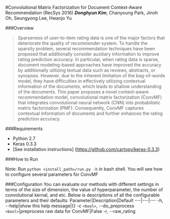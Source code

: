 #Convolutional Matrix Factorization for Document Context-Aware Recommendation (RecSys 2016)
_**Donghyun Kim**_, Chanyoung Park, Jinoh Oh, Seungyong Lee, Hwanjo Yu

###Overview
> Sparseness of user-to-item rating data is one of the major factors that deteriorate the quality of recommender system. To handle the sparsity problem, several recommendation techniques have been proposed that additionally consider auxiliary information to improve rating prediction accuracy. In particular, when rating data is sparse, document modeling-based approaches have improved the accuracy by additionally utilizing textual data such as reviews, abstracts, or synopses. However, due to the inherent limitation of the bag-of-words model, they have difficulties in effectively utilizing contextual information of the documents, which leads to shallow understanding of the documents. This paper proposes a novel context-aware recommendation model, convolutional matrix factorization (ConvMF) that integrates convolutional neural network (CNN) into probabilistic matrix factorization (PMF). Consequently, ConvMF captures contextual information of documents and further enhances the rating prediction accuracy.


###Requirements

- Python 2.7
- Keras 0.3.3
 - [See installation instructions] (https://github.com/cartopy/keras-0.3.3)

###How to Run

Note: Run `python <install_path>/run.py -h` in bash shell. You will see how to configure several parameters for ConvMF

###Configuration
You can evaluate our methods with different settings in terms of the size of dimension, the value of hyperparameter, the number of convolutional kernal, and etc. Below is descriptions of all the configurable parameters and their defaults:
Parameter|Description|Default
---|---|---
-h, --help|show this help message|{}
-c `<bool>`, --do_preprocess `<bool>`|preprocess raw data for ConvMF|False
-r, --raw_rating

